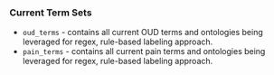 ### Current Term Sets

- `oud_terms` - contains all current OUD terms and ontologies being leveraged for regex, rule-based labeling approach.
- `pain_terms` - contains all current pain terms and ontologies being leveraged for regex, rule-based labeling approach.

